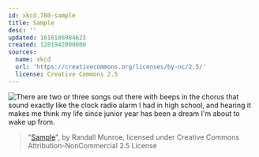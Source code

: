 ```yaml
---
id: xkcd.780-sample
title: Sample
desc: ''
updated: 1616186984623
created: 1281942000000
sources:
  name: xkcd
  url: 'https://creativecommons.org/licenses/by-nc/2.5/'
  license: Creative Commons 2.5
---
```

![There are two or three songs out there with beeps in the chorus that sound exactly like the clock radio alarm I had in high school, and hearing it makes me think my life since junior year has been a dream I'm about to wake up from.](https://imgs.xkcd.com/comics/sample.png)
> "[Sample](https://xkcd.com/780/)", by Randall Munroe, licensed under Creative Commons Attribution-NonCommercial 2.5 License
